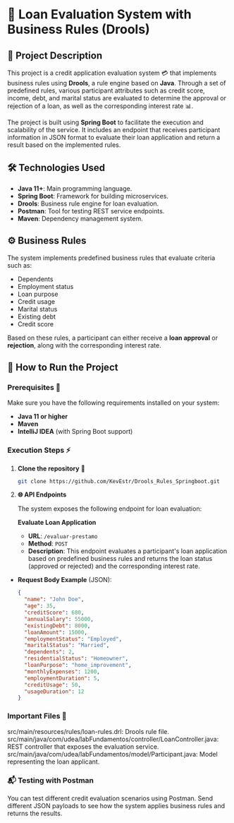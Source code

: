 # 💼 Loan Evaluation System with Business Rules (Drools)

## 📖 Project Description

This project is a credit application evaluation system 💳 that implements business rules using **Drools**, a rule engine based on **Java**. Through a set of predefined rules, various participant attributes such as credit score, income, debt, and marital status are evaluated to determine the approval or rejection of a loan, as well as the corresponding interest rate 📊.

The project is built using **Spring Boot** to facilitate the execution and scalability of the service. It includes an endpoint that receives participant information in JSON format to evaluate their loan application and return a result based on the implemented rules.

## 🛠️ Technologies Used

- **Java 11+**: Main programming language.
- **Spring Boot**: Framework for building microservices.
- **Drools**: Business rule engine for loan evaluation.
- **Postman**: Tool for testing REST service endpoints.
- **Maven**: Dependency management system.

## ⚙️ Business Rules

The system implements predefined business rules that evaluate criteria such as:

- Dependents
- Employment status
- Loan purpose
- Credit usage
- Marital status
- Existing debt
- Credit score

Based on these rules, a participant can either receive a **loan approval** or **rejection**, along with the corresponding interest rate.

## 🚀 How to Run the Project

### Prerequisites 📝
Make sure you have the following requirements installed on your system:

- **Java 11 or higher** 
- **Maven** 
- **IntelliJ IDEA**  (with Spring Boot support)

### Execution Steps ⚡

1. **Clone the repository** 📂

   ```bash
   git clone https://github.com/KevEstr/Drools_Rules_Springboot.git

2. **🌐 API Endpoints**

   The system exposes the following endpoint for loan evaluation:

   **Evaluate Loan Application**

   - **URL**: `/evaluar-prestamo`
   - **Method**: `POST`
   - **Description**: This endpoint evaluates a participant's loan application based on predefined business rules and returns the loan status (approved or rejected) and the corresponding    interest rate.
  
- **Request Body Example** (JSON):

  ```json
  {
    "name": "John Doe",
    "age": 35,
    "creditScore": 680,
    "annualSalary": 55000,
    "existingDebt": 8000,
    "loanAmount": 15000,
    "employmentStatus": "Employed",
    "maritalStatus": "Married",
    "dependents": 2,
    "residentialStatus": "Homeowner",
    "loanPurpose": "home_improvement",
    "monthlyExpenses": 1200,
    "employmentDuration": 5,
    "creditUsage": 50,
    "usageDuration": 12
  }

### Important Files 📂
src/main/resources/rules/loan-rules.drl: Drools rule file.
src/main/java/com/udea/labFundamentos/controller/LoanController.java: REST controller that exposes the evaluation service.
src/main/java/com/udea/labFundamentos/model/Participant.java: Model representing the loan applicant.

### 📬 Testing with Postman
You can test different credit evaluation scenarios using Postman. Send different JSON payloads to see how the system applies business rules and returns the results.
